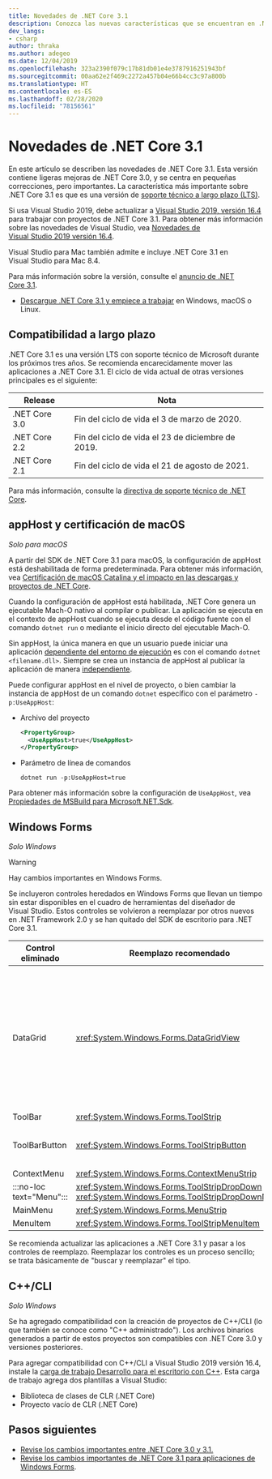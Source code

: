 ```yaml
---
title: Novedades de .NET Core 3.1
description: Conozca las nuevas características que se encuentran en .NET Core 3.1.
dev_langs:
- csharp
author: thraka
ms.author: adegeo
ms.date: 12/04/2019
ms.openlocfilehash: 323a2390f079c17b81db01e4e3787916251943bf
ms.sourcegitcommit: 00aa62e2f469c2272a457b04e66b4cc3c97a800b
ms.translationtype: HT
ms.contentlocale: es-ES
ms.lasthandoff: 02/28/2020
ms.locfileid: "78156561"
---
```

# <a name="whats-new-in-net-core-31"></a>Novedades de .NET Core 3.1

En este artículo se describen las novedades de .NET Core 3.1. Esta versión contiene ligeras mejoras de .NET Core 3.0, y se centra en pequeñas correcciones, pero importantes. La característica más importante sobre .NET Core 3.1 es que es una versión de [soporte técnico a largo plazo (LTS)](#long-term-support).

Si usa Visual Studio 2019, debe actualizar a [Visual Studio 2019, versión 16.4](https://visualstudio.microsoft.com/downloads/) para trabajar con proyectos de .NET Core 3.1. Para obtener más información sobre las novedades de Visual Studio, vea [Novedades de Visual Studio 2019 versión 16.4](/visualstudio/releases/2019/release-notes#whats-new-in-visual-studio-2019-version-164).

Visual Studio para Mac también admite e incluye .NET Core 3.1 en Visual Studio para Mac 8.4.

Para más información sobre la versión, consulte el [anuncio de .NET Core 3.1](https://devblogs.microsoft.com/dotnet/announcing-net-core-3-1/).

- [Descargue .NET Core 3.1 y empiece a trabajar](https://dotnet.microsoft.com/download/dotnet-core/3.1) en Windows, macOS o Linux.

## <a name="long-term-support"></a>Compatibilidad a largo plazo

.NET Core 3.1 es una versión LTS con soporte técnico de Microsoft durante los próximos tres años. Se recomienda encarecidamente mover las aplicaciones a .NET Core 3.1. El ciclo de vida actual de otras versiones principales es el siguiente:

| Release | Nota |
| ------- | ---- |
| .NET Core 3.0 | Fin del ciclo de vida el 3 de marzo de 2020.     |
| .NET Core 2.2 | Fin del ciclo de vida el 23 de diciembre de 2019. |
| .NET Core 2.1 | Fin del ciclo de vida el 21 de agosto de 2021.    |

Para más información, consulte la [directiva de soporte técnico de .NET Core](https://dotnet.microsoft.com/platform/support/policy/dotnet-core).

## <a name="macos-apphost-and-notarization"></a>appHost y certificación de macOS

*Solo para macOS*

A partir del SDK de .NET Core 3.1 para macOS, la configuración de appHost está deshabilitada de forma predeterminada. Para obtener más información, vea [Certificación de macOS Catalina y el impacto en las descargas y proyectos de .NET Core](../install/macos-notarization-issues.md).

Cuando la configuración de appHost está habilitada, .NET Core genera un ejecutable Mach-O nativo al compilar o publicar. La aplicación se ejecuta en el contexto de appHost cuando se ejecuta desde el código fuente con el comando `dotnet run` o mediante el inicio directo del ejecutable Mach-O.

Sin appHost, la única manera en que un usuario puede iniciar una aplicación [dependiente del entorno de ejecución](../deploying/index.md#publish-runtime-dependent) es con el comando `dotnet <filename.dll>`. Siempre se crea un instancia de appHost al publicar la aplicación de manera [independiente](../deploying/index.md#publish-self-contained).

Puede configurar appHost en el nivel de proyecto, o bien cambiar la instancia de appHost de un comando `dotnet` específico con el parámetro `-p:UseAppHost`:

- Archivo del proyecto

  ```xml
  <PropertyGroup>
    <UseAppHost>true</UseAppHost>
  </PropertyGroup>
  ```

- Parámetro de línea de comandos

  ```dotnetcli
  dotnet run -p:UseAppHost=true
  ```

Para obtener más información sobre la configuración de `UseAppHost`, vea [Propiedades de MSBuild para Microsoft.NET.Sdk](../project-sdk/msbuild-props.md#useapphost).

## <a name="windows-forms"></a>Windows Forms

*Solo Windows*

> [!WARNING]
> Hay cambios importantes en Windows Forms.

Se incluyeron controles heredados en Windows Forms que llevan un tiempo sin estar disponibles en el cuadro de herramientas del diseñador de Visual Studio. Estos controles se volvieron a reemplazar por otros nuevos en .NET Framework 2.0 y se han quitado del SDK de escritorio para .NET Core 3.1.

| Control eliminado | Reemplazo recomendado | API asociadas eliminadas |
| --------------- | ----------------------- | ----------------------- |
| DataGrid        | <xref:System.Windows.Forms.DataGridView>      | DataGridCell<br/>DataGridRow<br/>DataGridTableCollection<br/>DataGridColumnCollection<br/>DataGridTableStyle<br/>DataGridColumnStyle<br/>DataGridLineStyle<br/>DataGridParentRowsLabel<br/>DataGridParentRowsLabelStyle<br/>DataGridBoolColumn<br/>DataGridTextBox<br/>GridColumnStylesCollection<br/>GridTableStylesCollection<br/>HitTestType |
| ToolBar         | <xref:System.Windows.Forms.ToolStrip>         | ToolBarAppearance |
| ToolBarButton   | <xref:System.Windows.Forms.ToolStripButton>   | ToolBarButtonClickEventArgs<br/>ToolBarButtonClickEventHandler<br/>ToolBarButtonStyle<br/>ToolBarTextAlign |
| ContextMenu     | <xref:System.Windows.Forms.ContextMenuStrip>  |  |
| :::no-loc text="Menu"::: | <xref:System.Windows.Forms.ToolStripDropDown><br/><xref:System.Windows.Forms.ToolStripDropDownMenu> | MenuItemCollection |
| MainMenu        | <xref:System.Windows.Forms.MenuStrip>         |  |
| MenuItem        | <xref:System.Windows.Forms.ToolStripMenuItem> |  |

Se recomienda actualizar las aplicaciones a .NET Core 3.1 y pasar a los controles de reemplazo. Reemplazar los controles es un proceso sencillo; se trata básicamente de "buscar y reemplazar" el tipo.

## <a name="ccli"></a>C++/CLI

*Solo Windows*

Se ha agregado compatibilidad con la creación de proyectos de C++/CLI (lo que también se conoce como "C++ administrado"). Los archivos binarios generados a partir de estos proyectos son compatibles con .NET Core 3.0 y versiones posteriores.

Para agregar compatibilidad con C++/CLI a Visual Studio 2019 versión 16.4, instale la [carga de trabajo Desarrollo para el escritorio con C++](/cpp/build/vscpp-step-0-installation?view=vs-2019#step-4---choose-workloads). Esta carga de trabajo agrega dos plantillas a Visual Studio:

- Biblioteca de clases de CLR (.NET Core)
- Proyecto vacío de CLR (.NET Core)

## <a name="next-steps"></a>Pasos siguientes

- [Revise los cambios importantes entre .NET Core 3.0 y 3.1.](../compatibility/3.0-3.1.md)
- [Revise los cambios importantes de .NET Core 3.1 para aplicaciones de Windows Forms](../compatibility/winforms.md#net-core-31).
